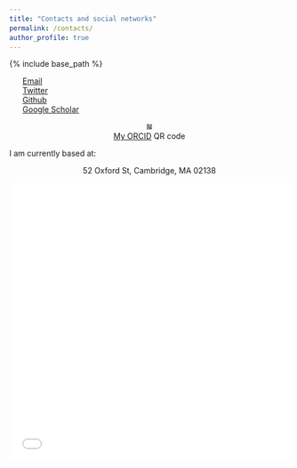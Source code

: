 ```yaml
---
title: "Contacts and social networks"
permalink: /contacts/
author_profile: true
---
```


{% include base_path %}

<ul style="list-style-type:none;">
    <li><i class="fas fa-envelope" aria-hidden="true"></i> <a href="mailto:leonardo.paccianimori@phd.unipd.it">Email</a></li>
    <li><i class="fab fa-twitter-square" aria-hidden="true"></i> <a href="https://twitter.com/LeoPaccianiMori" target="_blank"><!--_-->Twitter</a></li>
  <!--<li><i class="fab fa-linkedin" aria-hidden="true"></i> <a href="https://www.linkedin.com/in/leonardo-pacciani-mori" target="_blank"><!--_--><!-- LinkedIn</a></li>-->
    <li><i class="fab fa-github" aria-hidden="true"></i> <a href="https://github.com/LeonardoPaccianiMori" target="_blank"><!--_-->Github</a></li>
    <li><i class="fas fa-graduation-cap"></i> <a href="https://scholar.google.it/citations?user=jRBIQbEAAAAJ" target="_blank"><!--_-->Google Scholar</a></li>
    <!--<li><i class="fab fa-researchgate" aria-hidden="true"></i> <a href="https://www.researchgate.net/profile/Leonardo_Pacciani-Mori" target="_blank"><!--_--><!--ResearchGate</a></li>-->
    <!--<li><i class="ai ai-mendeley ai-fw"></i><a href="https://www.mendeley.com/profiles/leonardo-pacciani-mori" target="_blank"><!--_--><!--Mendeley</a></li>-->
</ul>  


<p style="text-align: center;">
<a href="https://orcid.org/0000-0001-9765-0728" target="_blank"><!--_--><img src="/images/ORCID.png" title="My ORCID ID" height="10" with="10"></a><br>
<a href="https://orcid.org/0000-0001-9765-0728" target="_blank"><!--_-->My ORCID</a> <i class="ai ai-orcid-square ai-fw"></i> QR code</p>


I am currently based at:
<p align="center"><i class="fa fa-fw fa-map-marker" aria-hidden="true"></i> <!--Via Marzolo 8, Padua 35131, Italy-->52 Oxford St, Cambridge, MA 02138</p>
<iframe src="/files/contact_map.html" height="500" width="100%" style="border:none;"></iframe>

